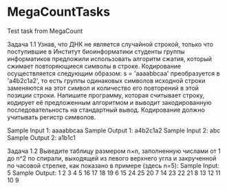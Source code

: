 # MegaCountTasks
Test task from MegaCount

Задача 1.1
Узнав, что ДНК не является случайной строкой, только что
поступившие в Институт биоинформатики студенты группы информатиков
предложили использовать алгоритм сжатия, который сжимает
повторяющиеся символы в строке. Кодирование осуществляется
следующим образом: s = 'aaaabbсaa' преобразуется в 'a4b2с1a2', то
есть группы одинаковых символов исходной строки заменяются на этот
символ и количество его повторений в этой позиции строки. Напишите
программу, которая считывает строку, кодирует её предложенным
алгоритмом и выводит закодированную последовательность на
стандартный вывод. Кодирование должно учитывать регистр символов.

Sample Input 1:
aaaabbcaa
Sample Output 1:
a4b2c1a2
Sample Input 2:
abc
Sample Output 2:
a1b1c1

Задача 1.2
Выведите таблицу размером n×n, заполненную числами от 1 до n^2
по спирали, выходящей из левого верхнего угла и закрученной по
часовой стрелке, как показано в примере (здесь n=5):
Sample Input:
5
Sample Output:
1 2 3 4 5
16 17 18 19 6
15 24 25 20 7
14 23 22 21 8
13 12 11 10 9
